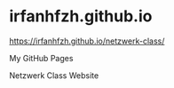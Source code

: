 # irfanhfzh.github.io
https://irfanhfzh.github.io/netzwerk-class/

My GitHub Pages

Netzwerk Class Website
